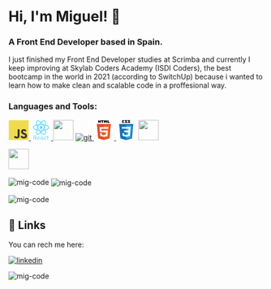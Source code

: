 
# Hi, I'm Miguel! 👋


### A Front End Developer based in Spain.

I just finished my Front End Developer studies at Scrimba and currently I keep improving at Skylab Coders Academy (ISDI Coders), the best bootcamp in the world in 2021 (according to SwitchUp) because i wanted to learn how to make clean and scalable code in a proffesional way.


<h3 align="left">Languages and Tools:</h3>
<p align="left"> 

<a href="https://developer.mozilla.org/en-US/docs/Web/JavaScript" target="_blank" rel="noreferrer"> <img src="https://raw.githubusercontent.com/devicons/devicon/master/icons/javascript/javascript-original.svg" alt="javascript" width="40" height="40"/> </a><a href="https://reactjs.org/" target="_blank" rel="noreferrer"> <img src="https://raw.githubusercontent.com/devicons/devicon/master/icons/react/react-original-wordmark.svg" alt="react" width="40" height="40"/> <img src="https://cdn.jsdelivr.net/gh/devicons/devicon/icons/typescript/typescript-original.svg" width="40" height="40" /></a> <a href="https://git-scm.com/" target="_blank" rel="noreferrer"> <img src="https://www.vectorlogo.zone/logos/git-scm/git-scm-icon.svg" alt="git" width="40" height="40"/> </a> <a href="https://www.w3.org/html/" target="_blank" rel="noreferrer"> <img src="https://raw.githubusercontent.com/devicons/devicon/master/icons/html5/html5-original-wordmark.svg" alt="html5" width="40" height="40"/> </a><a href="https://www.w3schools.com/css/" target="_blank" rel="noreferrer"> <img src="https://raw.githubusercontent.com/devicons/devicon/master/icons/css3/css3-original-wordmark.svg" alt="css3" width="40" height="40"/></a> 
  <img src="https://cdn.jsdelivr.net/gh/devicons/devicon/icons/sass/sass-original.svg" width="40" height="40" />
  
   <img src="https://cdn.jsdelivr.net/gh/devicons/devicon/icons/eslint/eslint-original.svg" width="40" height="40" />
</p>




<p><img align="left" src="https://github-readme-stats.vercel.app/api/top-langs?username=mig-code&show_icons=true&locale=en&layout=compact" alt="mig-code" /></p>

<p>&nbsp;<img align="center" src="https://github-readme-stats.vercel.app/api?username=mig-code&show_icons=true&locale=en" alt="mig-code" /></p>

<p><img align="center" src="https://github-readme-streak-stats.herokuapp.com/?user=mig-code&" alt="mig-code" /></p>

## 🔗 Links

You can rech me here:

[![linkedin](https://img.shields.io/badge/linkedin-0A66C2?style=for-the-badge&logo=linkedin&logoColor=white)](https://www.linkedin.com/in/mig-code/)


<p align="left"> <img src="https://komarev.com/ghpvc/?username=mig-code&label=Profile%20views&color=0e75b6&style=flat" alt="mig-code" /> </p>
